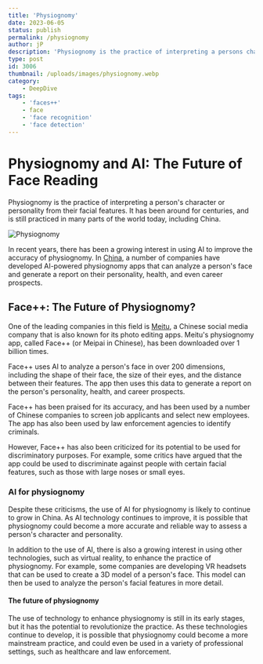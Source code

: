 ```yaml
---
title: 'Physiognomy'
date: 2023-06-05
status: publish
permalink: /physiognomy
author: jP
description: 'Physiognomy is the practice of interpreting a persons character or personality from their facial features.'
type: post
id: 3006
thumbnail: /uploads/images/physiognomy.webp
category:
    - DeepDive
tags:
    - 'faces++'
    - face
    - 'face recognition'
    - 'face detection'
---
```


# Physiognomy and AI: The Future of Face Reading

Physiognomy is the practice of interpreting a person's character or personality from their facial features. It has been around for centuries, and is still practiced in many parts of the world today, including China.

![Physiognomy](/uploads/images/physiognomy.webp) 

In recent years, there has been a growing interest in using AI to improve the accuracy of physiognomy. In [China](https://headlin3s.com/dateline/China), a number of companies have developed AI-powered physiognomy apps that can analyze a person's face and generate a report on their personality, health, and even career prospects.

## Face++: The Future of Physiognomy?

One of the leading companies in this field is [Meitu](https://www.meitu.com/en/), a Chinese social media company that is also known for its photo editing apps. Meitu's physiognomy app, called Face++ (or Meipai in Chinese), has been downloaded over 1 billion times.

Face++ uses AI to analyze a person's face in over 200 dimensions, including the shape of their face, the size of their eyes, and the distance between their features. The app then uses this data to generate a report on the person's personality, health, and career prospects.

Face++ has been praised for its accuracy, and has been used by a number of Chinese companies to screen job applicants and select new employees. The app has also been used by law enforcement agencies to identify criminals.

However, Face++ has also been criticized for its potential to be used for discriminatory purposes. For example, some critics have argued that the app could be used to discriminate against people with certain facial features, such as those with large noses or small eyes.

### AI for physiognomy

Despite these criticisms, the use of AI for physiognomy is likely to continue to grow in China. As AI technology continues to improve, it is possible that physiognomy could become a more accurate and reliable way to assess a person's character and personality.

In addition to the use of AI, there is also a growing interest in using other technologies, such as virtual reality, to enhance the practice of physiognomy. For example, some companies are developing VR headsets that can be used to create a 3D model of a person's face. This model can then be used to analyze the person's facial features in more detail.

#### The future of physiognomy

The use of technology to enhance physiognomy is still in its early stages, but it has the potential to revolutionize the practice. As these technologies continue to develop, it is possible that physiognomy could become a more mainstream practice, and could even be used in a variety of professional settings, such as healthcare and law enforcement.